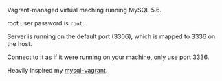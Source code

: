 Vagrant-managed virtual maching running MySQL 5.6.

root user password is `root`.

Server is running on the default port (3306), which is mapped to 3336 on the host.

Connect to it as if it were running on your machine, only use port 3336.

Heavily inspired my [mysql-vagrant](https://github.com/AlexDisler/mysql-vagrant).

